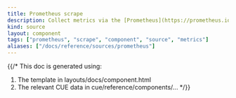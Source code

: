 ```yaml
---
title: Prometheus scrape
description: Collect metrics via the [Prometheus](https://prometheus.io) client
kind: source
layout: component
tags: ["prometheus", "scrape", "component", "source", "metrics"]
aliases: ["/docs/reference/sources/prometheus"]
---
```


{{/*
This doc is generated using:

1. The template in layouts/docs/component.html
2. The relevant CUE data in cue/reference/components/...
*/}}
